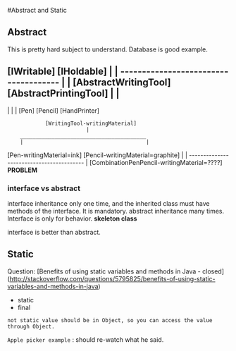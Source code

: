 #Abstract and Static

## Abstract

This is pretty hard subject to understand. Database is good example.

[IWritable]     [IHoldable]
    |               |
    -------------------------------------
            |                           |
    [AbstractWritingTool]   [AbstractPrintingTool]
            |                           |
  ---------------------------------------
  |                 |                  |
[Pen]           [Pencil]        [HandPrinter]


                [WritingTool-writingMaterial]
                             |
        ________________________________________
        |                                       |
[Pen-writingMaterial=ink]       [Pencil-writingMaterial=graphite]
        |                                       |
        -----------------------------------------
                             |
        [CombinationPenPencil-writingMaterial=????]     **PROBLEM**

### interface vs abstract
interface inheritance only one time, and the inherited class must have methods of the interface. It is mandatory.
abstract inheritance many times. Interface is only for behavior. **skeleton class**

interface is better than abstract.


## Static

Question: [Benefits of using static variables and methods in Java - closed]
(http://stackoverflow.com/questions/5795825/benefits-of-using-static-variables-and-methods-in-java)

* static
* final

`not static value should be in Object, so you can access the value through Object.`

`Apple picker example` : should re-watch what he said.